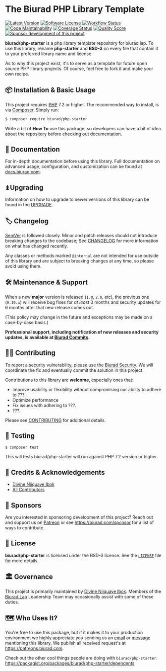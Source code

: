 # The Biurad PHP Library Template

[![Latest Version](https://img.shields.io/packagist/v/biurad/php-starter.svg?style=flat-square)](https://packagist.org/packages/biurad/php-starter)
[![Software License](https://img.shields.io/badge/License-BSD--3-brightgreen.svg?style=flat-square)](LICENSE)
[![Workflow Status](https://img.shields.io/github/workflow/status/biurad/php-starter/Continuous-Integration?style=flat-square)](https://github.com/biurad/php-starter/actions?query=workflow%3ATests)
[![Code Maintainability](https://img.shields.io/codeclimate/maintainability/biurad/php-starter?style=flat-square)](https://codeclimate.com/github/biurad/php-starter)
[![Coverage Status](https://img.shields.io/codecov/c/github/biurad/php-starter?style=flat-square)](https://codecov.io/gh/biurad/php-starter)
[![Quality Score](https://img.shields.io/scrutinizer/g/biurad/php-starter.svg?style=flat-square)](https://scrutinizer-ci.com/g/biurad/php-starter)
[![Sponsor development of this project](https://img.shields.io/badge/sponsor%20this%20package-%E2%9D%A4-ff69b4.svg?style=flat-square)](https://biurad.com/sponsor)

**biurad/php-starter** is a php library template repository for biurad lap. To use this library, rename **php-starter** and **BSD-3** on every file that contain it to your preferred library name and license.

As to why this project exist, it's to serve as a template for future open source PHP library projects. Of course, feel free to fork it and make your own recipe.

## 📦 Installation & Basic Usage

This project requires [PHP] 7.2 or higher. The recommended way to install, is via [Composer]. Simply run:

```bash
$ composer require biurad/php-starter
```

Write a bit of **How To** use this package, so developers can have a bit of idea about the repository before checking out documentation.

## 📓 Documentation

For in-depth documentation before using this library. Full documentation on advanced usage, configuration, and customization can be found at [docs.biurad.com][docs].

## ⏫ Upgrading

Information on how to upgrade to newer versions of this library can be found in the [UPGRADE].

## 🏷️ Changelog

[SemVer](http://semver.org/) is followed closely. Minor and patch releases should not introduce breaking changes to the codebase; See [CHANGELOG] for more information on what has changed recently.

Any classes or methods marked `@internal` are not intended for use outside of this library and are subject to breaking changes at any time, so please avoid using them.

## 🛠️ Maintenance & Support

When a new **major** version is released (`1.0`, `2.0`, etc), the previous one (`0.19.x`) will receive bug fixes for _at least_ 3 months and security updates for 6 months after that new release comes out.

(This policy may change in the future and exceptions may be made on a case-by-case basis.)

**Professional support, including notification of new releases and security updates, is available at [Biurad Commits][commit].**

## 👷‍♀️ Contributing

To report a security vulnerability, please use the [Biurad Security](https://security.biurad.com). We will coordinate the fix and eventually commit the solution in this project.

Contributions to this library are **welcome**, especially ones that:

- Improve usability or flexibility without compromising our ability to adhere to ???.
- Optimize performance
- Fix issues with adhering to ???.
- ???.

Please see [CONTRIBUTING] for additional details.

## 🧪 Testing

```bash
$ composer test
```

This will tests biurad/php-starter will run against PHP 7.2 version or higher.

## 👥 Credits & Acknowledgements

- [Divine Niiquaye Ibok][@divineniiquaye]
- [All Contributors][]

## 🙌 Sponsors

Are you interested in sponsoring development of this project? Reach out and support us on [Patreon](https://www.patreon.com/biurad) or see <https://biurad.com/sponsor> for a list of ways to contribute.

## 📄 License

**biurad/php-starter** is licensed under the BSD-3 license. See the [`LICENSE`](LICENSE) file for more details.

## 🏛️ Governance

This project is primarily maintained by [Divine Niiquaye Ibok][@divineniiquaye]. Members of the [Biurad Lap][] Leadership Team may occasionally assist with some of these duties.

## 🗺️ Who Uses It?

You're free to use this package, but if it makes it to your production environment we highly appreciate you sending us an [email] or [message] mentioning this library. We publish all received request's at <https://patreons.biurad.com>.

Check out the other cool things people are doing with `biurad/php-starter`: <https://packagist.org/packages/biurad/php-starter/dependents>

[PHP]: https://php.net
[Composer]: https://getcomposer.org
[@divineniiquaye]: https://github.com/divineniiquaye
[docs]: https://docs.biurad.com/php-starter
[commit]: https://commits.biurad.com/php-starter.git
[UPGRADE]: UPGRADE-1.x.md
[CHANGELOG]: CHANGELOG-0.x.md
[CONTRIBUTING]: ./.github/CONTRIBUTING.md
[All Contributors]: https://github.com/biurad/php-starter/contributors
[Biurad Lap]: https://team.biurad.com
[email]: support@biurad.com
[message]: https://projects.biurad.com/message
